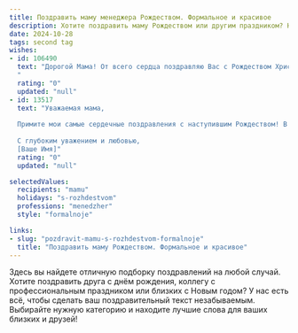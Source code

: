 ```yaml
---
title: Поздравить маму менеджера Рождеством. Формальное и красивое
description: Хотите поздравить маму Рождеством или другим праздником? Наш ИИ создаст незабываемое поздравление, а вы обязательно выделитесь среди других.  
date: 2024-10-28
tags: second tag
wishes:
- id: 106490
  text: "Дорогой Мама! От всего сердца поздравляю Вас с Рождеством Христовым! Желаю Вам в этот светлый праздник душевного тепла, крепкого здоровья, семейного благополучия и успехов во всех Ваших начинаниях. Пусть Ваша работа менеджера приносит Вам удовлетворение и радость, а окружающие дарят Вам только доброту и поддержку.  Счастья, мира и любви Вам в Новом году!
  "
  rating: "0"
  updated: "null"
- id: 13517
  text: "Уважаемая мама,
  
  Примите мои самые сердечные поздравления с наступившим Рождеством! В этот светлый и радостный праздник хочу пожелать Вам благополучия, здоровья и счастья. Пусть Ваша жизнь будет наполнена гармонией и успехом в профессиональной деятельности. Ваш опыт и мудрость являются непреходящим примером для всех нас.
  
  С глубоким уважением и любовью,
  [Ваше Имя]"
  rating: "0"
  updated: "null"

selectedValues:
  recipients: "mamu"
  holidays: "s-rozhdestvom"
  professions: "menedzher"
  style: "formalnoje"

links:
- slug: "pozdravit-mamu-s-rozhdestvom-formalnoje"
  title: "Поздравить маму Рождеством. Формальное и красивое"
---
```


Здесь вы найдете отличную подборку поздравлений на любой случай.
Хотите поздравить друга с днём рождения, коллегу с профессиональным праздником или близких с Новым годом? У нас есть всё, чтобы сделать ваш поздравительный текст незабываемым. Выбирайте нужную категорию и находите лучшие слова для ваших близких и друзей!

